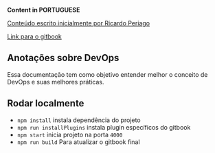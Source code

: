 **Content in PORTUGUESE**

[Conteúdo escrito inicialmente por Ricardo Periago](https://rperiago.github.io/DevOps/)

[Link para o gitbook](https://gabrielgodoy.gitbooks.io/devops/content/)

## Anotações sobre DevOps
Essa documentação tem como objetivo entender melhor o conceito de DevOps e suas melhores práticas.

## Rodar localmente

- `npm install` instala dependência do projeto
- `npm run installPlugins` instala plugin específicos do gitbook
- `npm start` inicia projeto na porta `4000`
- `npm run build` Para atualizar o gitbook final
